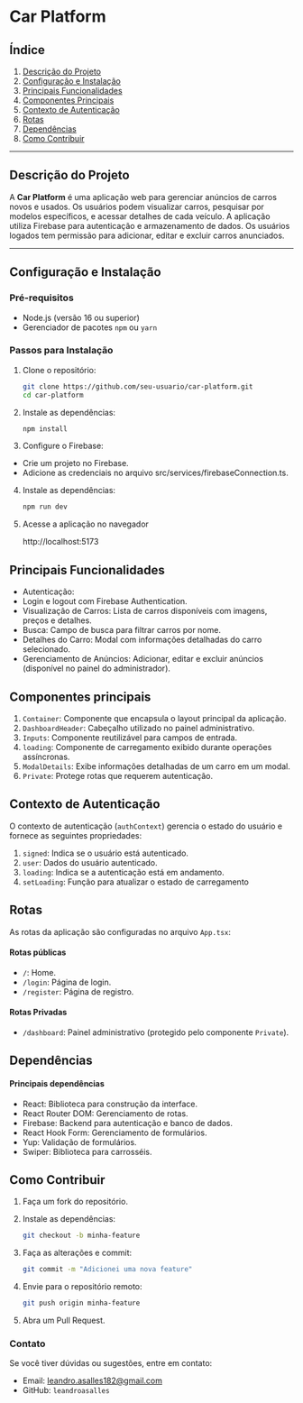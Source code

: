 # Car Platform

## Índice

1. [Descrição do Projeto](#descrição-do-projeto)
2. [Configuração e Instalação](#configuração-e-instalação)
3. [Principais Funcionalidades](#principais-funcionalidades)
4. [Componentes Principais](#componentes-principais)
5. [Contexto de Autenticação](#contexto-de-autenticação)
6. [Rotas](#rotas)
7. [Dependências](#dependências)
8. [Como Contribuir](#como-contribuir)

---

## Descrição do Projeto

A **Car Platform** é uma aplicação web para gerenciar anúncios de carros novos e usados. Os usuários podem visualizar carros, pesquisar por modelos específicos, e acessar detalhes de cada veículo. A aplicação utiliza Firebase para autenticação e armazenamento de dados. Os usuários logados tem permissão para adicionar, editar e excluir carros anunciados.

---

## Configuração e Instalação

### Pré-requisitos

- Node.js (versão 16 ou superior)
- Gerenciador de pacotes `npm` ou `yarn`

### Passos para Instalação

1. Clone o repositório:

   ```bash
   git clone https://github.com/seu-usuario/car-platform.git
   cd car-platform

   ```

2. Instale as dependências:

   ```bash
   npm install

   ```

3. Configure o Firebase:

- Crie um projeto no Firebase.
- Adicione as credenciais no arquivo src/services/firebaseConnection.ts.

4. Instale as dependências:

   ```bash
   npm run dev

   ```

5. Acesse a aplicação no navegador

   http://localhost:5173

## Principais Funcionalidades

- Autenticação:
- Login e logout com Firebase Authentication.
- Visualização de Carros: Lista de carros disponíveis com imagens, preços e detalhes.
- Busca:
  Campo de busca para filtrar carros por nome.
- Detalhes do Carro: Modal com informações detalhadas do carro selecionado.
- Gerenciamento de Anúncios: Adicionar, editar e excluir anúncios (disponível no painel do administrador).

## Componentes principais

1. `Container`:
   Componente que encapsula o layout principal da aplicação.
2. `DashboardHeader`:
   Cabeçalho utilizado no painel administrativo.
3. `Inputs`: Componente reutilizável para campos de entrada.
4. `loading`: Componente de carregamento exibido durante operações assíncronas.
5. `ModalDetails`: Exibe informações detalhadas de um carro em um modal.
6. `Private`: Protege rotas que requerem autenticação.

## Contexto de Autenticação

O contexto de autenticação (`authContext`) gerencia o estado do usuário e fornece as seguintes propriedades:

1. `signed`: Indica se o usuário está autenticado.
2. `user`: Dados do usuário autenticado.
3. `loading`: Indica se a autenticação está em andamento.
4. `setLoading`: Função para atualizar o estado de carregamento

## Rotas

As rotas da aplicação são configuradas no arquivo `App.tsx`:

#### Rotas públicas

- `/`: Home.
- `/login`: Página de login.
- `/register`: Página de registro.

#### Rotas Privadas

- `/dashboard`: Painel administrativo (protegido pelo componente `Private`).

## Dependências

#### Principais dependências

- React: Biblioteca para construção da interface.
- React Router DOM: Gerenciamento de rotas.
- Firebase: Backend para autenticação e banco de dados.
- React Hook Form: Gerenciamento de formulários.
- Yup: Validação de formulários.
- Swiper: Biblioteca para carrosséis.

## Como Contribuir

1. Faça um fork do repositório.
2. Instale as dependências:

   ```bash
   git checkout -b minha-feature

   ```

3. Faça as alterações e commit:

   ```bash
   git commit -m "Adicionei uma nova feature"

   ```

4. Envie para o repositório remoto:

   ```bash
   git push origin minha-feature

   ```

5. Abra um Pull Request.

### Contato

Se você tiver dúvidas ou sugestões, entre em contato:

- Email: leandro.asalles182@gmail.com
- GitHub: `leandroasalles`
